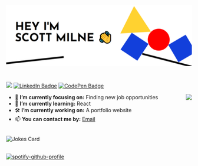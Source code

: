 <p align="center"> 
  <img src="Icons/Banner.png"/>
</p>

#

![](https://komarev.com/ghpvc/?username=ScottMilne&color=orange)
[![LinkedIn Badge](https://img.shields.io/badge/LinkedIn-Profile-informational?style=flat&logo=linkedin&logoColor=white)](https://www.linkedin.com/in/scott-milne-/)
[![CodePen Badge](https://img.shields.io/badge/CodePen-Profile-informational?style=flat&logo=codepen&logoColor=white&color=blueviolet)](https://codepen.io/scottmilne)


<img align="right" src="https://github-readme-stats.vercel.app/api/top-langs/?username=scottmilne" />

- 🎯 <b>I’m currently focusing on:</b> Finding new job opportunities
- 🌱 <b>I’m currently learning:</b> React
- 🛠️ <b>I’m currently working on:</b> A portfolio website
- 📫 <b>You can contact me by:</b> [Email](mailto:scott.milne6@gmail.com)



<br/>

<img align="left" src="https://readme-jokes.vercel.app/api" alt="Jokes Card" />

<br/>
<br/>

[![spotify-github-profile](https://spotify-github-profile.vercel.app/api/view?uid=wonder13052&cover_image=true&theme=novatorem&bar_color=53b14f&bar_color_cover=false)](https://open.spotify.com/user/wonder13052)





